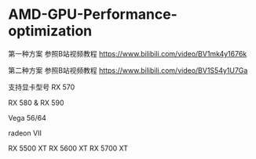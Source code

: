 # AMD-GPU-Performance-optimization

第一种方案 参照B站视频教程
https://www.bilibili.com/video/BV1mk4y1676k

第二种方案 参照B站视频教程
https://www.bilibili.com/video/BV1S54y1U7Ga


支持显卡型号
RX 570

RX 580 & RX 590 

Vega 56/64

radeon VII

RX 5500 XT
RX 5600 XT
RX 5700 XT


